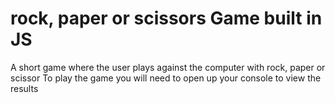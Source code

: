rock, paper or scissors Game built in JS
=================================
A short game where the user plays against the computer with rock, paper or scissor
To play the game you will  need to open up your console to view the results 
